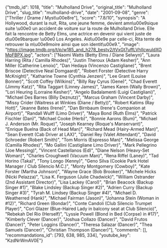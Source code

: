 {"tmdb_id": 1018, "title": "Mulholland Drive", "original_title": "Mulholland Drive", "slug_title": "mulholland-drive", "date": "2001-09-08", "genre": ["Thriller / Drame / Myst\u00e8re"], "score": "7.8/10", "synopsis": "A Hollywood, durant la nuit, Rita, une jeune femme, devient amn\u00e9sique suite \u00e0 un accident de voiture sur la route de Mulholland Drive. Elle fait la rencontre de Betty Elms, une actrice en devenir qui vient juste de d\u00e9barquer \u00e0 Los Angeles. Aid\u00e9e par celle-ci, Rita tente de retrouver la m\u00e9moire ainsi que son identit\u00e9.", "image": "https://image.tmdb.org/t/p/w185_and_h278_bestv2/tVxGt7uffLVhIIcwuldXOMpFBPX.jpg", "actors": ["Naomi Watts (Betty Elms / Diane Selwyn)", "Laura Harring (Rita / Camilla Rhodes)", "Justin Theroux (Adam Kesher)", "Ann Miller (Catherine Lenoix)", "Dan Hedaya (Vincenzo Castigliane)", "Brent Briscoe (Detective Neal Domgaard)", "Robert Forster (Detective Harry McKnight)", "Katharine Towne (Cynthia Jenzen)", "Lee Grant (Louise Bonner)", "Scott Coffey (Wilkins)", "Billy Ray Cyrus (Gene)", "Chad Everett (Jimmy Katz)", "Rita Taggart (Linney James)", "James Karen (Wally Brown)", "Lori Heuring (Lorraine Kesher)", "Angelo Badalamenti (Luigi Castigliani)", "Michael Des Barres (Billy Deznutz)", "Marcus Graham (Vincent Darby)", "Missy Crider (Waitress at Winkies (Diane / Betty))", "Robert Katims (Ray Hott)", "Jeanne Bates (Irene)", "Dan Birnbaum (Irene's Companion at Airport)", "Randall Wulff (Limo Driver)", "Maya Bond (Ruth Elms)", "Patrick Fischler (Dan)", "Michael Cooke (Herb)", "Bonnie Aarons (Bum)", "Michael J. Anderson (Mr. Roque)", "Joseph Kearney (Roque's Manservant)", "Enrique Buelna (Back of Head Man)", "Richard Mead (Hairy-Armed Man)", "Sean Everett (Cab Driver at LAX)", "Daniel Rey (Valet Attendant)", "David Schroeder (Robert Smith)", "Tom Morris (Espresso Man)", "Melissa George (Camilla Rhodes)", "Mo Gallini (Castigliane Limo Driver)", "Mark Pellegrino (Joe Messing)", "Vincent Castellanos (Ed)", "Diane Nelson (Heavy-Set Woman)", "Charles Croughwell (Vacuum Man)", "Rena Riffel (Laney)", "Tad Horino (Taka)", "Tony Longo (Kenny)", "Geno Silva (Cookie Park Hotel Manager / Club Silencio M.C.)", "Monty Montgomery (Cowboy)", "Kate Forster (Martha Johnson)", "Wayne Grace (Bob Brooker)", "Michele Hicks (Nicki Pelazza)", "Lisa K. Ferguson (Julie Chadwick)", "William Ostrander (2nd Assistant Director)", "Lisa Lackey (Carol)", "Brian Beacock (Backup Singer #1)", "Blake Lindsley (Backup Singer #2)", "Adrien Curry (Backup Singer #3)", "Tyrah M. Lindsey (Backup Singer #4)", "Michael D. Weatherred (Hank)", "Michael Fairman (Jason)", "Johanna Stein (Woman in #12)", "Richard Green (Bondar)", "Conte Candoli (Club Silencio Trumpet Player)", "Cori Glazer (Blue-Haired Lady in balcony seat at Club Silencio)", "Rebekah Del Rio (Herself)", "Lyssie Powell (Blond in Bed (Corpse) in #17)", "Kimberly Clever (Dancer)", "Joshua Collazo (Dancer)", "David Frutos (Dancer)", "Peter Loggins (Dancer)", "Theresa Salazar (Dancer)", "Thea Samuels (Dancer)", "Christian Thompson (Dancer)"], "comments": [], "recommandations_id": [793, 638, 985, 334], "youtube_key": "KzdNrWmAV0E"}
